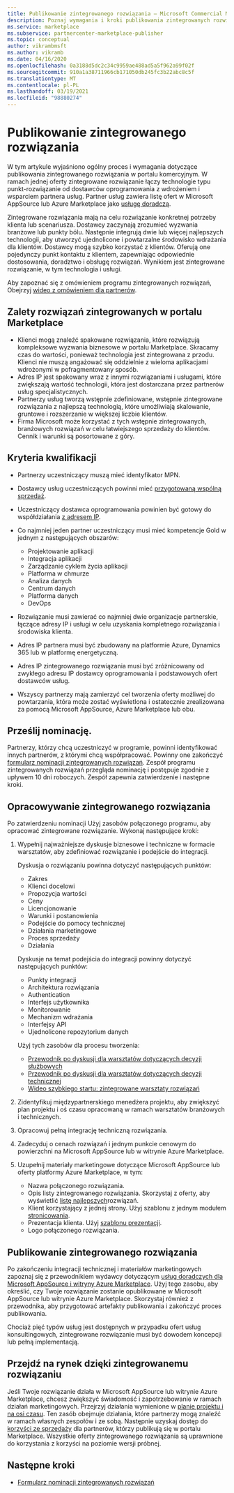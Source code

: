```yaml
---
title: Publikowanie zintegrowanego rozwiązania — Microsoft Commercial Marketplace
description: Poznaj wymagania i kroki publikowania zintegrowanych rozwiązań w Microsoft AppSource i witrynie Azure Marketplace.
ms.service: marketplace
ms.subservice: partnercenter-marketplace-publisher
ms.topic: conceptual
author: vikrambmsft
ms.author: vikramb
ms.date: 04/16/2020
ms.openlocfilehash: 0a3188d5dc2c34c9959ae488ad5a5f962a99f02f
ms.sourcegitcommit: 910a1a38711966cb171050db245fc3b22abc8c5f
ms.translationtype: MT
ms.contentlocale: pl-PL
ms.lasthandoff: 03/19/2021
ms.locfileid: "98880274"
---
```

# <a name="publish-an-integrated-solution"></a>Publikowanie zintegrowanego rozwiązania

W tym artykule wyjaśniono ogólny proces i wymagania dotyczące publikowania zintegrowanego rozwiązania w portalu komercyjnym. W ramach jednej oferty zintegrowane rozwiązanie łączy technologie typu punkt-rozwiązanie od dostawców oprogramowania z wdrożeniem i wsparciem partnera usług. Partner usług zawiera listę ofert w Microsoft AppSource lub Azure Marketplace jako [usługę doradczą](./plan-consulting-service-offer.md).

Zintegrowane rozwiązania mają na celu rozwiązanie konkretnej potrzeby klienta lub scenariusza. Dostawcy zaczynają zrozumieć wyzwania branżowe lub punkty bólu. Następnie integrują dwie lub więcej najlepszych technologii, aby utworzyć ujednolicone i powtarzalne środowisko wdrażania dla klientów. Dostawcy mogą szybko korzystać z klientów. Oferują one pojedynczy punkt kontaktu z klientem, zapewniając odpowiednie dostosowania, doradztwo i obsługę rozwiązań. Wynikiem jest zintegrowane rozwiązanie, w tym technologia i usługi.

Aby zapoznać się z omówieniem programu zintegrowanych rozwiązań, Obejrzyj [wideo z omówieniem dla partnerów](https://partner.microsoft.com/asset/detail/integrated-solutions-program-overview-for-partners-mp4).

## <a name="benefits-of-integrated-solutions-in-the-marketplace"></a>Zalety rozwiązań zintegrowanych w portalu Marketplace

* Klienci mogą znaleźć spakowane rozwiązania, które rozwiązują kompleksowe wyzwania biznesowe w portalu Marketplace. Skracamy czas do wartości, ponieważ technologia jest zintegrowana z przodu. Klienci nie muszą angażować się oddzielnie z wieloma aplikacjami wdrożonymi w pofragmentowany sposób.
* Adres IP jest spakowany wraz z innymi rozwiązaniami i usługami, które zwiększają wartość technologii, która jest dostarczana przez partnerów usług specjalistycznych.
* Partnerzy usług tworzą wstępnie zdefiniowane, wstępnie zintegrowane rozwiązania z najlepszą technologią, które umożliwiają skalowanie, gruntowe i rozszerzanie w większej liczbie klientów.
* Firma Microsoft może korzystać z tych wstępnie zintegrowanych, branżowych rozwiązań w celu łatwiejszego sprzedaży do klientów. Cennik i warunki są posortowane z góry.

## <a name="eligibility-criteria"></a>Kryteria kwalifikacji

* Partnerzy uczestniczący muszą mieć identyfikator MPN.
* Dostawcy usług uczestniczących powinni mieć [przygotowaną wspólną sprzedaż](/legal/marketplace/certification-policies#3000-requirements-for-co-sell-status).
* Uczestniczący dostawca oprogramowania powinien być gotowy do współdziałania [z adresem IP](/legal/marketplace/certification-policies#3000-requirements-for-co-sell-status).
* Co najmniej jeden partner uczestniczący musi mieć kompetencje Gold w jednym z następujących obszarów:
    - Projektowanie aplikacji
    - Integracja aplikacji
    - Zarządzanie cyklem życia aplikacji
    - Platforma w chmurze
    - Analiza danych
    - Centrum danych
    - Platforma danych
    - DevOps

* Rozwiązanie musi zawierać co najmniej dwie organizacje partnerskie, łączące adresy IP i usługi w celu uzyskania kompletnego rozwiązania i środowiska klienta.
* Adres IP partnera musi być zbudowany na platformie Azure, Dynamics 365 lub w platformę energetyczną.
* Adres IP zintegrowanego rozwiązania musi być zróżnicowany od zwykłego adresu IP dostawcy oprogramowania i podstawowych ofert dostawców usług.
* Wszyscy partnerzy mają zamierzyć cel tworzenia oferty możliwej do powtarzania, która może zostać wyświetlona i ostatecznie zrealizowana za pomocą Microsoft AppSource, Azure Marketplace lub obu.

## <a name="submit-a-nomination"></a>Prześlij nominację.

Partnerzy, którzy chcą uczestniczyć w programie, powinni identyfikować innych partnerów, z którymi chcą współpracować. Powinny one zakończyć [formularz nominacji zintegrowanych rozwiązań](https://aka.ms/AA5qicu). Zespół programu zintegrowanych rozwiązań przegląda nominację i postępuje zgodnie z upływem 10 dni roboczych. Zespół zapewnia zatwierdzenie i następne kroki.

## <a name="develop-an-integrated-solution"></a>Opracowywanie zintegrowanego rozwiązania

Po zatwierdzeniu nominacji Użyj zasobów połączonego programu, aby opracować zintegrowane rozwiązanie. Wykonaj następujące kroki:

1. Wypełnij najważniejsze dyskusje biznesowe i techniczne w formacie warsztatów, aby zdefiniować rozwiązanie i podejście do integracji.

    Dyskusja o rozwiązaniu powinna dotyczyć następujących punktów:
    * Zakres
    * Klienci docelowi
    * Propozycja wartości
    * Ceny
    * Licencjonowanie
    * Warunki i postanowienia
    * Podejście do pomocy technicznej
    * Działania marketingowe
    * Proces sprzedaży
    * Działania

    Dyskusje na temat podejścia do integracji powinny dotyczyć następujących punktów:
    * Punkty integracji
    * Architektura rozwiązania
    * Authentication
    * Interfejs użytkownika
    * Monitorowanie
    * Mechanizm wdrażania
    * Interfejsy API
    * Ujednolicone repozytorium danych

    Użyj tych zasobów dla procesu tworzenia:

    * [Przewodnik po dyskusji dla warsztatów dotyczących decyzji służbowych](https://aka.ms/AA5qicx)
    * [Przewodnik po dyskusji dla warsztatów dotyczących decyzji technicznej](https://aka.ms/AA5qid1)
    * [Wideo szybkiego startu: zintegrowane warsztaty rozwiązań](https://partner.microsoft.com/asset/detail/integrated-solutions-workshop-quickstart-guide-mp4)

1. Zidentyfikuj międzypartnerskiego menedżera projektu, aby zwiększyć plan projektu i oś czasu opracowaną w ramach warsztatów branżowych i technicznych.

1. Opracowuj pełną integrację techniczną rozwiązania.

1. Zadecyduj o cenach rozwiązań i jednym punkcie cenowym do powierzchni na Microsoft AppSource lub w witrynie Azure Marketplace.

1. Uzupełnij materiały marketingowe dotyczące Microsoft AppSource lub oferty platformy Azure Marketplace, w tym:

    * Nazwa połączonego rozwiązania.
    * Opis listy zintegrowanego rozwiązania. Skorzystaj z oferty, aby wyświetlić [listę najlepszych](./gtm-offer-listing-best-practices.md)rozwiązań.
    * Klient korzystający z jednej strony. Użyj szablonu z jednym modułem [stronicowania](https://aka.ms/AA5s08a).
    * Prezentacja klienta. Użyj [szablonu prezentacji](https://aka.ms/AA5s7ql).
    * Logo połączonego rozwiązania.

## <a name="publish-your-integrated-solution"></a>Publikowanie zintegrowanego rozwiązania

Po zakończeniu integracji technicznej i materiałów marketingowych zapoznaj się z przewodnikiem wydawcy dotyczącym [usług doradczych dla Microsoft AppSource i witryny Azure Marketplace](./plan-consulting-service-offer.md). Użyj tego zasobu, aby określić, czy Twoje rozwiązanie zostanie opublikowane w Microsoft AppSource lub witrynie Azure Marketplace. Skorzystaj również z przewodnika, aby przygotować artefakty publikowania i zakończyć proces publikowania.

Chociaż pięć typów usług jest dostępnych w przypadku ofert usług konsultingowych, zintegrowane rozwiązanie musi być dowodem koncepcji lub pełną implementacją.

## <a name="go-to-market-with-your-integrated-solution"></a>Przejdź na rynek dzięki zintegrowanemu rozwiązaniu

Jeśli Twoje rozwiązanie działa w Microsoft AppSource lub witrynie Azure Marketplace, chcesz zwiększyć świadomość i zapotrzebowanie w ramach działań marketingowych. Przejrzyj działania wymienione w [planie projektu i na osi czasu](https://aka.ms/AA5qiuc). Ten zasób obejmuje działania, które partnerzy mogą znaleźć w ramach własnych zespołów i ze sobą. Następnie uzyskaj dostęp do [korzyści ze sprzedaży](./gtm-your-marketplace-benefits.md#list-trial-and-consulting-benefits) dla partnerów, którzy publikują się w portalu Marketplace. Wszystkie oferty zintegrowanego rozwiązania są uprawnione do korzystania z korzyści na poziomie wersji próbnej.

## <a name="next-steps"></a>Następne kroki

- [Formularz nominacji zintegrowanych rozwiązań](https://aka.ms/AA5qicu)